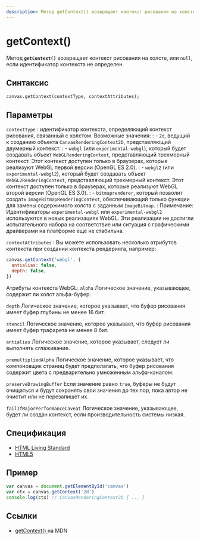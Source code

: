 ```yaml
---
description: Метод getContext() возвращает контекст рисования на холсте, или null, если идентификатор контекста не определен
---
```


# getContext()

Метод **`getContext()`** возвращает контекст рисования на холсте, или `null`, если идентификатор контекста не определен.

## Синтаксис

```
canvas.getContext(contextType, contextAttributes);
```

## Параметры

`contextType`
: идентификатор контекста, определяющий контекст рисования, связанный с холстом. Возможные значения:
: - `2d`, ведущий к созданию объекта `CanvasRenderingContext2D`, представляющий двумерный контекст.
: - `webgl` (или `experimental-webgl`), который будет создавать объект `WebGLRenderingContext`, представляющий трехмерный контекст. Этот контекст доступен только в браузерах, которые реализуют WebGL первой версии (OpenGL ES 2.0).
: - `webgl2` (или `experimental-webgl2`), который будет создавать объект `WebGL2RenderingContext`, представляющий трехмерный контекст. Этот контекст доступен только в браузерах, которые реализуют WebGL второй версии (OpenGL ES 3.0).
: - `bitmaprenderer`, который позволит создать `ImageBitmapRenderingContext`, обеспечивающий только функции для замены содержимого холста с заданным `ImageBitmap`.
: Примечание: Идентификаторы `experimental-webgl` или `experimental-webgl2` используются в новых реализациях WebGL. Эти реализации не достигли испытательного набора на соответствие или ситуация с графическими драйверами на платформе еще не стабильна.

`contextAttributes`
: Вы можете использовать несколько атрибутов контекста при создании контекста рендеринга, например:

```js
canvas.getContext('webgl', {
  antialias: false,
  depth: false,
})
```

Атрибуты контекста WebGL:
`alpha`
Логическое значение, указывающее, содержит ли холст альфа-буфер.

`depth`
Логическое значение, которое указывает, что буфер рисования имеет буфер глубины не менее 16 бит.

`stencil`
Логическое значение, которое указывает, что буфер рисования имеет буфер трафарета не менее 8 бит.

`antialias`
Логическое значение, которое указывает, следует ли выполнять сглаживание.

`premultipliedAlpha`
Логическое значение, которое указывает, что компоновщик страниц будет предполагать, что буфер рисования содержит цвета с предварительно умноженным альфа-каналом.

`preserveDrawingBuffer`
Если значение равно `true`, буферы не будут очищаться и будут сохранять свои значения до тех пор, пока автор не очистит или не перезапишет их.

`failIfMajorPerformanceCaveat`
Логическое значение, указывающее, будет ли создан контекст, если производительность системы низкая.

## Спецификация

- [HTML Living Standard](https://html.spec.whatwg.org/multipage/canvas.html#dom-canvas-getcontext)
- [HTML5](https://www.w3.org/TR/html50/scripting-1.html#dom-canvas-getcontext)

## Пример

```js
var canvas = document.getElementById('canvas')
var ctx = canvas.getContext('2d')
console.log(ctx) // CanvasRenderingContext2D { ... }
```

## Ссылки

- [getContext()
  ](https://developer.mozilla.org/ru/docs/Web/API/HTMLCanvasElement/getContext) на MDN
